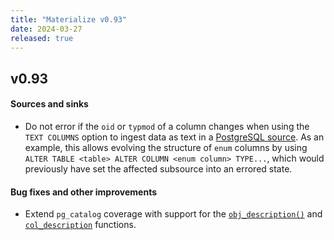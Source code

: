 ```yaml
---
title: "Materialize v0.93"
date: 2024-03-27
released: true
---
```


## v0.93

#### Sources and sinks

* Do not error if the `oid` or `typmod` of a column changes when using the `TEXT COLUMNS`
  option to ingest data as text in a [PostgreSQL source](/sql/create-source/postgres/).
  As an example, this allows evolving the structure of `enum` columns by using
  `ALTER TABLE <table> ALTER COLUMN <enum column> TYPE...`, which would
  previously have set the affected subsource into an errored state.

#### Bug fixes and other improvements

* Extend `pg_catalog` coverage with support for the [`obj_description()`](/sql/functions/#obj_description)
  and [`col_description`](https://materialize.com/docs/sql/functions/#col_description) functions.
